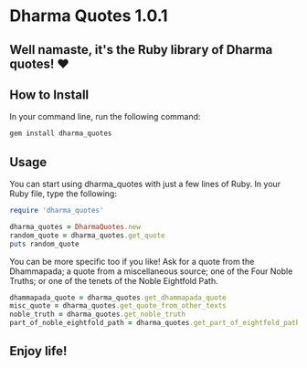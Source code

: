# Dharma Quotes 1.0.1

## Well namaste, it's the Ruby library of Dharma quotes! :heart:

## How to Install
In your command line, run the following command:
```bash
gem install dharma_quotes
```
## Usage
You can start using dharma_quotes with just a few lines of Ruby. In your Ruby file, type the following:
```ruby
require 'dharma_quotes'

dharma_quotes = DharmaQuotes.new
random_quote = dharma_quotes.get_quote
puts random_quote
```

You can be more specific too if you like! Ask for a quote from the Dhammapada; a quote from a miscellaneous source; one of the Four Noble Truths; or one of the tenets of the Noble Eightfold Path.
```ruby
dhammapada_quote = dharma_quotes.get_dhammapada_quote
misc_quote = dharma_quotes.get_quote_from_other_texts
noble_truth = dharma_quotes.get_noble_truth
part_of_noble_eightfold_path = dharma_quotes.get_part_of_eightfold_path
```

## Enjoy life!
